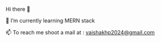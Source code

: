   Hi there 👋


 🧠 I’m currently learning MERN stack
 
 📫 To reach me shoot a mail at : vaishakhp2024@gmail.com

